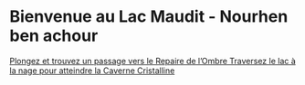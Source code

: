 # Bienvenue au Lac Maudit - Nourhen ben achour

[Plongez et trouvez un passage vers le Repaire de l’Ombre Traversez le lac à la nage pour atteindre la Caverne Cristalline](https://github.com/WilsonUCA/Labyrinthe-sens-dessus-dessous/blob/main/lieu_4_5_6/lieu%206.md)